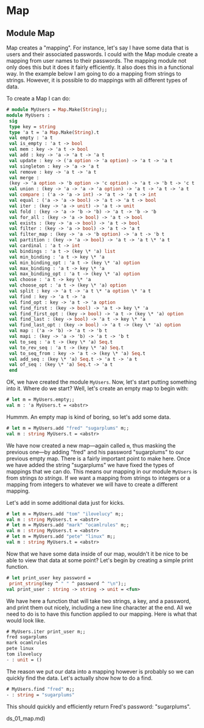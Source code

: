 
# Map


## Module Map


Map creates a "mapping". For instance, let's say I have some data that is
users and their associated passwords. I could with the Map module create
a mapping from user names to their passwords. The mapping module not
only does this but it does it fairly efficiently. It also does this in a
functional way. In the example below I am going to do a mapping from
strings to strings. However, it is possible to do mappings with all
different types of data.


To create a Map I can do:



```ml
# module MyUsers = Map.Make(String);;
module MyUsers :
 sig
 type key = string
 type 'a t = 'a Map.Make(String).t
 val empty : 'a t
 val is_empty : 'a t -> bool
 val mem : key -> 'a t -> bool
 val add : key -> 'a -> 'a t -> 'a t
 val update : key -> ('a option -> 'a option) -> 'a t -> 'a t
 val singleton : key -> 'a -> 'a t
 val remove : key -> 'a t -> 'a t
 val merge :
 (key -> 'a option -> 'b option -> 'c option) -> 'a t -> 'b t -> 'c t
 val union : (key -> 'a -> 'a -> 'a option) -> 'a t -> 'a t -> 'a t
 val compare : ('a -> 'a -> int) -> 'a t -> 'a t -> int
 val equal : ('a -> 'a -> bool) -> 'a t -> 'a t -> bool
 val iter : (key -> 'a -> unit) -> 'a t -> unit
 val fold : (key -> 'a -> 'b -> 'b) -> 'a t -> 'b -> 'b
 val for_all : (key -> 'a -> bool) -> 'a t -> bool
 val exists : (key -> 'a -> bool) -> 'a t -> bool
 val filter : (key -> 'a -> bool) -> 'a t -> 'a t
 val filter_map : (key -> 'a -> 'b option) -> 'a t -> 'b t
 val partition : (key -> 'a -> bool) -> 'a t -> 'a t \* 'a t
 val cardinal : 'a t -> int
 val bindings : 'a t -> (key \* 'a) list
 val min_binding : 'a t -> key \* 'a
 val min_binding_opt : 'a t -> (key \* 'a) option
 val max_binding : 'a t -> key \* 'a
 val max_binding_opt : 'a t -> (key \* 'a) option
 val choose : 'a t -> key \* 'a
 val choose_opt : 'a t -> (key \* 'a) option
 val split : key -> 'a t -> 'a t \* 'a option \* 'a t
 val find : key -> 'a t -> 'a
 val find_opt : key -> 'a t -> 'a option
 val find_first : (key -> bool) -> 'a t -> key \* 'a
 val find_first_opt : (key -> bool) -> 'a t -> (key \* 'a) option
 val find_last : (key -> bool) -> 'a t -> key \* 'a
 val find_last_opt : (key -> bool) -> 'a t -> (key \* 'a) option
 val map : ('a -> 'b) -> 'a t -> 'b t
 val mapi : (key -> 'a -> 'b) -> 'a t -> 'b t
 val to_seq : 'a t -> (key \* 'a) Seq.t
 val to_rev_seq : 'a t -> (key \* 'a) Seq.t
 val to_seq_from : key -> 'a t -> (key \* 'a) Seq.t
 val add_seq : (key \* 'a) Seq.t -> 'a t -> 'a t
 val of_seq : (key \* 'a) Seq.t -> 'a t
 end

```
OK, we have created the module `MyUsers`. Now, let's start putting
something into it. Where do we start? Well, let's create an empty
map to begin with:



```ml
# let m = MyUsers.empty;;
val m : 'a MyUsers.t = <abstr>

```
Hummm. An empty map is kind of boring, so let's add some data.



```ml
# let m = MyUsers.add "fred" "sugarplums" m;;
val m : string MyUsers.t = <abstr>

```
We have now created a new map—again called `m`, thus masking the previous
one—by adding
"fred" and his password "sugarplums" to our previous empty map.
There is a fairly important point to make here. Once we have added the
string "sugarplums" we have fixed the types of mappings that we can do.
This means our mapping in our module `MyUsers` is from strings *to strings*.
If we want a mapping from strings to integers or a mapping from integers
to whatever we will have to create a different mapping.


Let's add in some additional data just for kicks.



```ml
# let m = MyUsers.add "tom" "ilovelucy" m;;
val m : string MyUsers.t = <abstr>
# let m = MyUsers.add "mark" "ocamlrules" m;;
val m : string MyUsers.t = <abstr>
# let m = MyUsers.add "pete" "linux" m;;
val m : string MyUsers.t = <abstr>

```
Now that we have some data inside of our map, wouldn't it be nice
to be able to view that data at some point? Let's begin by creating a
simple print function.



```ml
# let print_user key password =
 print_string(key ^ " " ^ password ^ "\n");;
val print_user : string -> string -> unit = <fun>

```
We have here a function that will take two strings, a key, and a password,
and print them out nicely, including a new line character at the end.
All we need to do is to have this function applied to our mapping. Here
is what that would look like.



```ml
# MyUsers.iter print_user m;;
fred sugarplums
mark ocamlrules
pete linux
tom ilovelucy
- : unit = ()

```
The reason we put our data into a mapping however is probably so we can
quickly find the data. Let's actually show how to do a find.



```ml
# MyUsers.find "fred" m;;
- : string = "sugarplums"

```
This should quickly and efficiently return Fred's password: "sugarplums".







ds_01_map.md)






